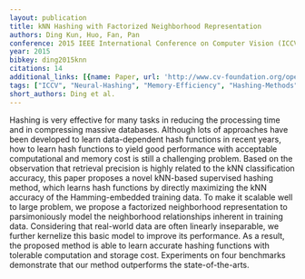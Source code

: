 ```yaml
---
layout: publication
title: kNN Hashing with Factorized Neighborhood Representation
authors: Ding Kun, Huo, Fan, Pan
conference: 2015 IEEE International Conference on Computer Vision (ICCV)
year: 2015
bibkey: ding2015knn
citations: 14
additional_links: [{name: Paper, url: 'http://www.cv-foundation.org/openaccess/content_iccv_2015/papers/Ding_kNN_Hashing_With_ICCV_2015_paper.pdf'}]
tags: ["ICCV", "Neural-Hashing", "Memory-Efficiency", "Hashing-Methods", "Evaluation", "Supervised"]
short_authors: Ding et al.
---
```

Hashing is very effective for many tasks in reducing the
processing time and in compressing massive databases. Although lots of approaches have been developed to learn
data-dependent hash functions in recent years, how to learn
hash functions to yield good performance with acceptable
computational and memory cost is still a challenging problem. Based on the observation that retrieval precision is
highly related to the kNN classification accuracy, this paper
proposes a novel kNN-based supervised hashing method,
which learns hash functions by directly maximizing the kNN
accuracy of the Hamming-embedded training data. To make
it scalable well to large problem, we propose a factorized
neighborhood representation to parsimoniously model the
neighborhood relationships inherent in training data. Considering that real-world data are often linearly inseparable,
we further kernelize this basic model to improve its performance. As a result, the proposed method is able to learn
accurate hashing functions with tolerable computation and
storage cost. Experiments on four benchmarks demonstrate
that our method outperforms the state-of-the-arts.